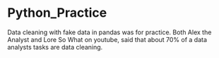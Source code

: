 # Python_Practice

Data cleaning with fake data in pandas was for practice. Both Alex the Analyst and Lore So What on youtube, said that about 70% of a data analysts tasks are data cleaning.

